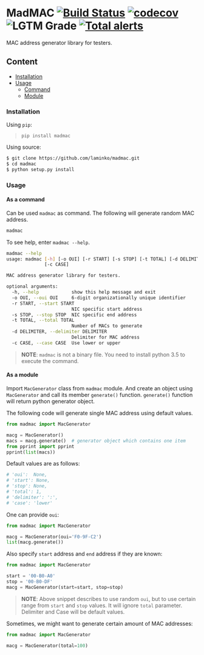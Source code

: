 # MadMAC [![Build Status](https://travis-ci.com/laminko/madmac.svg?branch=master)](https://travis-ci.com/laminko/madmac) [![codecov](https://codecov.io/gh/laminko/madmac/branch/master/graph/badge.svg)](https://codecov.io/gh/laminko/madmac) ![LGTM Grade](https://img.shields.io/lgtm/grade/python/github/laminko/madmac) [![Total alerts](https://img.shields.io/lgtm/alerts/g/laminko/madmac.svg?logo=lgtm&logoWidth=18)](https://lgtm.com/projects/g/laminko/madmac/alerts/)

MAC address generator library for testers.

## Content

- [Installation](#installation)
- [Usage](#usage)
  - [Command](#as-a-command)
  - [Module](#as-a-module)

### Installation

Using `pip`:

> `pip install madmac`

Using source:

```bash
$ git clone https://github.com/laminko/madmac.git
$ cd madmac
$ python setup.py install
```

### Usage

#### As a command

Can be used `madmac` as command. The following will generate random MAC address.

```bash
madmac
```

To see help, enter `madmac --help`.

```bash
madmac --help
usage: madmac [-h] [-o OUI] [-r START] [-s STOP] [-t TOTAL] [-d DELIMITER]
              [-c CASE]

MAC address generator library for testers.

optional arguments:
  -h, --help            show this help message and exit
  -o OUI, --oui OUI     6-digit organizationally unique identifier
  -r START, --start START
                        NIC specific start address
  -s STOP, --stop STOP  NIC specific end address
  -t TOTAL, --total TOTAL
                        Number of MACs to generate
  -d DELIMITER, --delimiter DELIMITER
                        Delimiter for MAC address
  -c CASE, --case CASE  Use lower or upper
```

> **NOTE**: `madmac` is not a binary file. You need to install python 3.5 to execute the command.

#### As a module

Import `MacGenerator` class from `madmac` module. And create an object using `MacGenerator` and call its member `generate()` function. `generate()` function will return python generator object.

The following code will generate single MAC address using default values.

```python
from madmac import MacGenerator

macg = MacGenerator()
macs = macg.generate()  # generator object which contains one item
from pprint import pprint
pprint(list(macs))
```

Default values are as follows:

```python
# 'oui':  None,
# 'start': None,
# 'stop': None,
# 'total': 1,
# 'delimiter': ':',
# 'case': 'lower'
```

One can provide `oui`:

```python
from madmac import MacGenerator

macg = MacGenerator(oui='F0-9F-C2')
list(macg.generate())
```

Also specify `start` address and `end` address if they are known:

```python
from madmac import MacGenerator

start = '00-B0-A0'
stop = '00-B0-DF'
macg = MacGenerator(start=start, stop=stop)
```

> **NOTE**: Above snippet describes to use random `oui`, but to use certain range from `start` and `stop` values. It will ignore `total` parameter. Delimiter and Case will be default values.

Sometimes, we might want to generate certain amount of MAC addresses:

```python
from madmac import MacGenerator

macg = MacGenerator(total=100)
```
